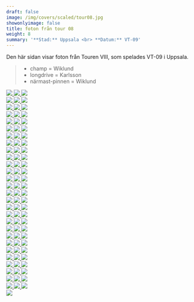 ```yaml
---  
draft: false  
image: /img/covers/scaled/tour08.jpg  
showonlyimage: false  
title: foton från tour 08  
weight: 8  
summary: '**Stad:** Uppsala <br> **Datum:** VT-09'  
---
```


Den här sidan visar foton från Touren VIII, som spelades VT-09 i
Uppsala.

> -   champ = Wiklund  
> -   longdrive = Karlsson  
> -   närmast-pinnen = Wiklund

<div class="col-md-8"> <div class="row">  
<a href="/img/tour08/scaled/001.JPG" data-toggle="lightbox" data-gallery="example-gallery" class="col-sm-4">
<img src="/img/tour08/thumbs/001.JPG" class="img-fluid"> </a>  
<a href="/img/tour08/scaled/002.JPG" data-toggle="lightbox" data-gallery="example-gallery" class="col-sm-4">
<img src="/img/tour08/thumbs/002.JPG" class="img-fluid"> </a>  
<a href="/img/tour08/scaled/003.JPG" data-toggle="lightbox" data-gallery="example-gallery" class="col-sm-4">
<img src="/img/tour08/thumbs/003.JPG" class="img-fluid"> </a> </div>
<div class="row">  
<a href="/img/tour08/scaled/004.JPG" data-toggle="lightbox" data-gallery="example-gallery" class="col-sm-4">
<img src="/img/tour08/thumbs/004.JPG" class="img-fluid"> </a>  
<a href="/img/tour08/scaled/005.JPG" data-toggle="lightbox" data-gallery="example-gallery" class="col-sm-4">
<img src="/img/tour08/thumbs/005.JPG" class="img-fluid"> </a>  
<a href="/img/tour08/scaled/006.JPG" data-toggle="lightbox" data-gallery="example-gallery" class="col-sm-4">
<img src="/img/tour08/thumbs/006.JPG" class="img-fluid"> </a> </div>
<div class="row">  
<a href="/img/tour08/scaled/007.JPG" data-toggle="lightbox" data-gallery="example-gallery" class="col-sm-4">
<img src="/img/tour08/thumbs/007.JPG" class="img-fluid"> </a>  
<a href="/img/tour08/scaled/008.JPG" data-toggle="lightbox" data-gallery="example-gallery" class="col-sm-4">
<img src="/img/tour08/thumbs/008.JPG" class="img-fluid"> </a>  
<a href="/img/tour08/scaled/009.JPG" data-toggle="lightbox" data-gallery="example-gallery" class="col-sm-4">
<img src="/img/tour08/thumbs/009.JPG" class="img-fluid"> </a> </div>
<div class="row">  
<a href="/img/tour08/scaled/010.JPG" data-toggle="lightbox" data-gallery="example-gallery" class="col-sm-4">
<img src="/img/tour08/thumbs/010.JPG" class="img-fluid"> </a>  
<a href="/img/tour08/scaled/011.JPG" data-toggle="lightbox" data-gallery="example-gallery" class="col-sm-4">
<img src="/img/tour08/thumbs/011.JPG" class="img-fluid"> </a>  
<a href="/img/tour08/scaled/012.JPG" data-toggle="lightbox" data-gallery="example-gallery" class="col-sm-4">
<img src="/img/tour08/thumbs/012.JPG" class="img-fluid"> </a> </div>
<div class="row">  
<a href="/img/tour08/scaled/013.JPG" data-toggle="lightbox" data-gallery="example-gallery" class="col-sm-4">
<img src="/img/tour08/thumbs/013.JPG" class="img-fluid"> </a>  
<a href="/img/tour08/scaled/014.JPG" data-toggle="lightbox" data-gallery="example-gallery" class="col-sm-4">
<img src="/img/tour08/thumbs/014.JPG" class="img-fluid"> </a>  
<a href="/img/tour08/scaled/015.JPG" data-toggle="lightbox" data-gallery="example-gallery" class="col-sm-4">
<img src="/img/tour08/thumbs/015.JPG" class="img-fluid"> </a> </div>
<div class="row">  
<a href="/img/tour08/scaled/016.JPG" data-toggle="lightbox" data-gallery="example-gallery" class="col-sm-4">
<img src="/img/tour08/thumbs/016.JPG" class="img-fluid"> </a>  
<a href="/img/tour08/scaled/017.JPG" data-toggle="lightbox" data-gallery="example-gallery" class="col-sm-4">
<img src="/img/tour08/thumbs/017.JPG" class="img-fluid"> </a>  
<a href="/img/tour08/scaled/018.JPG" data-toggle="lightbox" data-gallery="example-gallery" class="col-sm-4">
<img src="/img/tour08/thumbs/018.JPG" class="img-fluid"> </a> </div>
<div class="row">  
<a href="/img/tour08/scaled/019.JPG" data-toggle="lightbox" data-gallery="example-gallery" class="col-sm-4">
<img src="/img/tour08/thumbs/019.JPG" class="img-fluid"> </a>  
<a href="/img/tour08/scaled/020.JPG" data-toggle="lightbox" data-gallery="example-gallery" class="col-sm-4">
<img src="/img/tour08/thumbs/020.JPG" class="img-fluid"> </a>  
<a href="/img/tour08/scaled/021.JPG" data-toggle="lightbox" data-gallery="example-gallery" class="col-sm-4">
<img src="/img/tour08/thumbs/021.JPG" class="img-fluid"> </a> </div>
<div class="row">  
<a href="/img/tour08/scaled/022.JPG" data-toggle="lightbox" data-gallery="example-gallery" class="col-sm-4">
<img src="/img/tour08/thumbs/022.JPG" class="img-fluid"> </a>  
<a href="/img/tour08/scaled/023.JPG" data-toggle="lightbox" data-gallery="example-gallery" class="col-sm-4">
<img src="/img/tour08/thumbs/023.JPG" class="img-fluid"> </a>  
<a href="/img/tour08/scaled/024.JPG" data-toggle="lightbox" data-gallery="example-gallery" class="col-sm-4">
<img src="/img/tour08/thumbs/024.JPG" class="img-fluid"> </a> </div>
<div class="row">  
<a href="/img/tour08/scaled/025.JPG" data-toggle="lightbox" data-gallery="example-gallery" class="col-sm-4">
<img src="/img/tour08/thumbs/025.JPG" class="img-fluid"> </a>  
<a href="/img/tour08/scaled/026.JPG" data-toggle="lightbox" data-gallery="example-gallery" class="col-sm-4">
<img src="/img/tour08/thumbs/026.JPG" class="img-fluid"> </a>  
<a href="/img/tour08/scaled/027.JPG" data-toggle="lightbox" data-gallery="example-gallery" class="col-sm-4">
<img src="/img/tour08/thumbs/027.JPG" class="img-fluid"> </a> </div>
<div class="row">  
<a href="/img/tour08/scaled/028.JPG" data-toggle="lightbox" data-gallery="example-gallery" class="col-sm-4">
<img src="/img/tour08/thumbs/028.JPG" class="img-fluid"> </a>  
<a href="/img/tour08/scaled/029.JPG" data-toggle="lightbox" data-gallery="example-gallery" class="col-sm-4">
<img src="/img/tour08/thumbs/029.JPG" class="img-fluid"> </a>  
<a href="/img/tour08/scaled/030.JPG" data-toggle="lightbox" data-gallery="example-gallery" class="col-sm-4">
<img src="/img/tour08/thumbs/030.JPG" class="img-fluid"> </a> </div>
<div class="row">  
<a href="/img/tour08/scaled/031.JPG" data-toggle="lightbox" data-gallery="example-gallery" class="col-sm-4">
<img src="/img/tour08/thumbs/031.JPG" class="img-fluid"> </a>  
<a href="/img/tour08/scaled/032.JPG" data-toggle="lightbox" data-gallery="example-gallery" class="col-sm-4">
<img src="/img/tour08/thumbs/032.JPG" class="img-fluid"> </a>  
<a href="/img/tour08/scaled/033.JPG" data-toggle="lightbox" data-gallery="example-gallery" class="col-sm-4">
<img src="/img/tour08/thumbs/033.JPG" class="img-fluid"> </a> </div>
<div class="row">  
<a href="/img/tour08/scaled/034.JPG" data-toggle="lightbox" data-gallery="example-gallery" class="col-sm-4">
<img src="/img/tour08/thumbs/034.JPG" class="img-fluid"> </a>  
<a href="/img/tour08/scaled/035.JPG" data-toggle="lightbox" data-gallery="example-gallery" class="col-sm-4">
<img src="/img/tour08/thumbs/035.JPG" class="img-fluid"> </a>  
<a href="/img/tour08/scaled/036.JPG" data-toggle="lightbox" data-gallery="example-gallery" class="col-sm-4">
<img src="/img/tour08/thumbs/036.JPG" class="img-fluid"> </a> </div>
<div class="row">  
<a href="/img/tour08/scaled/037.JPG" data-toggle="lightbox" data-gallery="example-gallery" class="col-sm-4">
<img src="/img/tour08/thumbs/037.JPG" class="img-fluid"> </a>  
<a href="/img/tour08/scaled/038.JPG" data-toggle="lightbox" data-gallery="example-gallery" class="col-sm-4">
<img src="/img/tour08/thumbs/038.JPG" class="img-fluid"> </a>  
<a href="/img/tour08/scaled/039.JPG" data-toggle="lightbox" data-gallery="example-gallery" class="col-sm-4">
<img src="/img/tour08/thumbs/039.JPG" class="img-fluid"> </a> </div>
<div class="row">  
<a href="/img/tour08/scaled/040.JPG" data-toggle="lightbox" data-gallery="example-gallery" class="col-sm-4">
<img src="/img/tour08/thumbs/040.JPG" class="img-fluid"> </a>  
<a href="/img/tour08/scaled/041.JPG" data-toggle="lightbox" data-gallery="example-gallery" class="col-sm-4">
<img src="/img/tour08/thumbs/041.JPG" class="img-fluid"> </a>  
<a href="/img/tour08/scaled/042.JPG" data-toggle="lightbox" data-gallery="example-gallery" class="col-sm-4">
<img src="/img/tour08/thumbs/042.JPG" class="img-fluid"> </a> </div>
<div class="row">  
<a href="/img/tour08/scaled/043.JPG" data-toggle="lightbox" data-gallery="example-gallery" class="col-sm-4">
<img src="/img/tour08/thumbs/043.JPG" class="img-fluid"> </a>  
<a href="/img/tour08/scaled/044.JPG" data-toggle="lightbox" data-gallery="example-gallery" class="col-sm-4">
<img src="/img/tour08/thumbs/044.JPG" class="img-fluid"> </a>  
<a href="/img/tour08/scaled/045.JPG" data-toggle="lightbox" data-gallery="example-gallery" class="col-sm-4">
<img src="/img/tour08/thumbs/045.JPG" class="img-fluid"> </a> </div>
<div class="row">  
<a href="/img/tour08/scaled/046.JPG" data-toggle="lightbox" data-gallery="example-gallery" class="col-sm-4">
<img src="/img/tour08/thumbs/046.JPG" class="img-fluid"> </a>  
<a href="/img/tour08/scaled/047.JPG" data-toggle="lightbox" data-gallery="example-gallery" class="col-sm-4">
<img src="/img/tour08/thumbs/047.JPG" class="img-fluid"> </a>  
<a href="/img/tour08/scaled/048.JPG" data-toggle="lightbox" data-gallery="example-gallery" class="col-sm-4">
<img src="/img/tour08/thumbs/048.JPG" class="img-fluid"> </a> </div>
<div class="row">  
<a href="/img/tour08/scaled/049.JPG" data-toggle="lightbox" data-gallery="example-gallery" class="col-sm-4">
<img src="/img/tour08/thumbs/049.JPG" class="img-fluid"> </a>  
<a href="/img/tour08/scaled/050.JPG" data-toggle="lightbox" data-gallery="example-gallery" class="col-sm-4">
<img src="/img/tour08/thumbs/050.JPG" class="img-fluid"> </a>  
<a href="/img/tour08/scaled/051.JPG" data-toggle="lightbox" data-gallery="example-gallery" class="col-sm-4">
<img src="/img/tour08/thumbs/051.JPG" class="img-fluid"> </a> </div>
<div class="row">  
<a href="/img/tour08/scaled/052.JPG" data-toggle="lightbox" data-gallery="example-gallery" class="col-sm-4">
<img src="/img/tour08/thumbs/052.JPG" class="img-fluid"> </a>  
<a href="/img/tour08/scaled/053.JPG" data-toggle="lightbox" data-gallery="example-gallery" class="col-sm-4">
<img src="/img/tour08/thumbs/053.JPG" class="img-fluid"> </a>  
<a href="/img/tour08/scaled/054.JPG" data-toggle="lightbox" data-gallery="example-gallery" class="col-sm-4">
<img src="/img/tour08/thumbs/054.JPG" class="img-fluid"> </a> </div>
<div class="row">  
<a href="/img/tour08/scaled/055.JPG" data-toggle="lightbox" data-gallery="example-gallery" class="col-sm-4">
<img src="/img/tour08/thumbs/055.JPG" class="img-fluid"> </a>  
<a href="/img/tour08/scaled/056.JPG" data-toggle="lightbox" data-gallery="example-gallery" class="col-sm-4">
<img src="/img/tour08/thumbs/056.JPG" class="img-fluid"> </a>  
<a href="/img/tour08/scaled/057.JPG" data-toggle="lightbox" data-gallery="example-gallery" class="col-sm-4">
<img src="/img/tour08/thumbs/057.JPG" class="img-fluid"> </a> </div>
<div class="row">  
<a href="/img/tour08/scaled/058.JPG" data-toggle="lightbox" data-gallery="example-gallery" class="col-sm-4">
<img src="/img/tour08/thumbs/058.JPG" class="img-fluid"> </a>  
<a href="/img/tour08/scaled/059.JPG" data-toggle="lightbox" data-gallery="example-gallery" class="col-sm-4">
<img src="/img/tour08/thumbs/059.JPG" class="img-fluid"> </a>  
<a href="/img/tour08/scaled/060.JPG" data-toggle="lightbox" data-gallery="example-gallery" class="col-sm-4">
<img src="/img/tour08/thumbs/060.JPG" class="img-fluid"> </a> </div>
<div class="row">  
<a href="/img/tour08/scaled/061.JPG" data-toggle="lightbox" data-gallery="example-gallery" class="col-sm-4">
<img src="/img/tour08/thumbs/061.JPG" class="img-fluid"> </a>  
<a href="/img/tour08/scaled/062.JPG" data-toggle="lightbox" data-gallery="example-gallery" class="col-sm-4">
<img src="/img/tour08/thumbs/062.JPG" class="img-fluid"> </a>  
<a href="/img/tour08/scaled/063.JPG" data-toggle="lightbox" data-gallery="example-gallery" class="col-sm-4">
<img src="/img/tour08/thumbs/063.JPG" class="img-fluid"> </a> </div>
<div class="row">  
<a href="/img/tour08/scaled/064.JPG" data-toggle="lightbox" data-gallery="example-gallery" class="col-sm-4">
<img src="/img/tour08/thumbs/064.JPG" class="img-fluid"> </a>  
<a href="/img/tour08/scaled/065.JPG" data-toggle="lightbox" data-gallery="example-gallery" class="col-sm-4">
<img src="/img/tour08/thumbs/065.JPG" class="img-fluid"> </a>  
<a href="/img/tour08/scaled/066.JPG" data-toggle="lightbox" data-gallery="example-gallery" class="col-sm-4">
<img src="/img/tour08/thumbs/066.JPG" class="img-fluid"> </a> </div>
<div class="row">  
<a href="/img/tour08/scaled/067.JPG" data-toggle="lightbox" data-gallery="example-gallery" class="col-sm-4">
<img src="/img/tour08/thumbs/067.JPG" class="img-fluid"> </a>  
<a href="/img/tour08/scaled/068.JPG" data-toggle="lightbox" data-gallery="example-gallery" class="col-sm-4">
<img src="/img/tour08/thumbs/068.JPG" class="img-fluid"> </a>  
<a href="/img/tour08/scaled/069.JPG" data-toggle="lightbox" data-gallery="example-gallery" class="col-sm-4">
<img src="/img/tour08/thumbs/069.JPG" class="img-fluid"> </a> </div>
<div class="row">  
<a href="/img/tour08/scaled/070.JPG" data-toggle="lightbox" data-gallery="example-gallery" class="col-sm-4">
<img src="/img/tour08/thumbs/070.JPG" class="img-fluid"> </a>  
<a href="/img/tour08/scaled/071.JPG" data-toggle="lightbox" data-gallery="example-gallery" class="col-sm-4">
<img src="/img/tour08/thumbs/071.JPG" class="img-fluid"> </a>  
<a href="/img/tour08/scaled/072.JPG" data-toggle="lightbox" data-gallery="example-gallery" class="col-sm-4">
<img src="/img/tour08/thumbs/072.JPG" class="img-fluid"> </a> </div>
<div class="row">  
<a href="/img/tour08/scaled/073.JPG" data-toggle="lightbox" data-gallery="example-gallery" class="col-sm-4">
<img src="/img/tour08/thumbs/073.JPG" class="img-fluid"> </a>  
<a href="/img/tour08/scaled/074.JPG" data-toggle="lightbox" data-gallery="example-gallery" class="col-sm-4">
<img src="/img/tour08/thumbs/074.JPG" class="img-fluid"> </a>  
<a href="/img/tour08/scaled/075.JPG" data-toggle="lightbox" data-gallery="example-gallery" class="col-sm-4">
<img src="/img/tour08/thumbs/075.JPG" class="img-fluid"> </a> </div>
<div class="row">  
<a href="/img/tour08/scaled/076.JPG" data-toggle="lightbox" data-gallery="example-gallery" class="col-sm-4">
<img src="/img/tour08/thumbs/076.JPG" class="img-fluid"> </a>  
<a href="/img/tour08/scaled/077.JPG" data-toggle="lightbox" data-gallery="example-gallery" class="col-sm-4">
<img src="/img/tour08/thumbs/077.JPG" class="img-fluid"> </a>  
<a href="/img/tour08/scaled/078.JPG" data-toggle="lightbox" data-gallery="example-gallery" class="col-sm-4">
<img src="/img/tour08/thumbs/078.JPG" class="img-fluid"> </a> </div>
<div class="row">  
<a href="/img/tour08/scaled/079.JPG" data-toggle="lightbox" data-gallery="example-gallery" class="col-sm-4">
<img src="/img/tour08/thumbs/079.JPG" class="img-fluid"> </a>  
<a href="/img/tour08/scaled/080.JPG" data-toggle="lightbox" data-gallery="example-gallery" class="col-sm-4">
<img src="/img/tour08/thumbs/080.JPG" class="img-fluid"> </a>  
<a href="/img/tour08/scaled/081.JPG" data-toggle="lightbox" data-gallery="example-gallery" class="col-sm-4">
<img src="/img/tour08/thumbs/081.JPG" class="img-fluid"> </a> </div>
<div class="row">  
<a href="/img/tour08/scaled/082.JPG" data-toggle="lightbox" data-gallery="example-gallery" class="col-sm-4">
<img src="/img/tour08/thumbs/082.JPG" class="img-fluid"> </a>  
<a href="/img/tour08/scaled/083.JPG" data-toggle="lightbox" data-gallery="example-gallery" class="col-sm-4">
<img src="/img/tour08/thumbs/083.JPG" class="img-fluid"> </a>  
<a href="/img/tour08/scaled/084.JPG" data-toggle="lightbox" data-gallery="example-gallery" class="col-sm-4">
<img src="/img/tour08/thumbs/084.JPG" class="img-fluid"> </a> </div>
<div class="row">  
<a href="/img/tour08/scaled/085.JPG" data-toggle="lightbox" data-gallery="example-gallery" class="col-sm-4">
<img src="/img/tour08/thumbs/085.JPG" class="img-fluid"> </a> </div>
</div>
